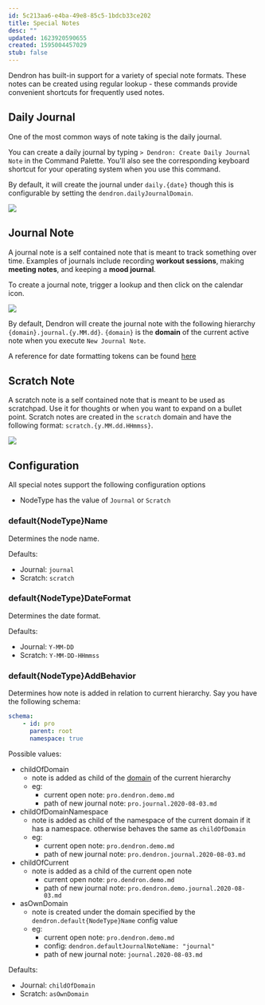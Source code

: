 ```yaml
---
id: 5c213aa6-e4ba-49e8-85c5-1bdcb33ce202
title: Special Notes
desc: ""
updated: 1623920590655
created: 1595004457029
stub: false
---
```


Dendron has built-in support for a variety of special note formats. These notes can be created using regular lookup - these commands provide convenient shortcuts for frequently used notes.

## Daily Journal

One of the most common ways of note taking is the daily journal.  

You can create a daily journal by typing `> Dendron: Create Daily Journal Note` in the Command Palette. You'll also see the corresponding keyboard shortcut for your operating system when you use this command. 

By default, it will create the journal under `daily.{date}` though this is configurable by setting the `dendron.dailyJournalDomain`.

![](https://foundation-prod-assetspublic53c57cce-8cpvgjldwysl.s3-us-west-2.amazonaws.com/assets/images/notes.daily.gif)

## Journal Note

A journal note is a self contained note that is meant to track something over time. Examples of journals include recording **workout sessions**, making **meeting notes**, and keeping a **mood journal**.

To create a journal note, trigger a lookup and then click on the calendar icon.

<a href="https://www.loom.com/share/3c3ddc1dc63547cea8bf186bec31f71b"> 
<img style="" src="https://cdn.loom.com/sessions/thumbnails/3c3ddc1dc63547cea8bf186bec31f71b-with-play.gif"> </a>

By default, Dendron will create the journal note with the following hierarchy `{domain}.journal.{y.MM.dd}`. `{domain}` is the **domain** of the current active note when you execute `New Journal Note`.

A reference for date formatting tokens can be found [here](https://moment.github.io/luxon/docs/manual/formatting.html)

## Scratch Note

A scratch note is a self contained note that is meant to be used as scratchpad. Use it for thoughts or when you want to expand on a bullet point. Scratch notes are created in the `scratch` domain and have the following format: `scratch.{y.MM.dd.HHmmss}`.

<a href="https://www.loom.com/share/2fd3042119124df8bb4592d8ffe6d708"> 
<img style="" src="https://cdn.loom.com/sessions/thumbnails/2fd3042119124df8bb4592d8ffe6d708-with-play.gif"> </a>

## Configuration

All special notes support the following configuration options

-   NodeType has the value of `Journal` or `Scratch`

### default{NodeType}Name

Determines the node name.

Defaults:

-   Journal: `journal`
-   Scratch: `scratch`

### default{NodeType}DateFormat

Determines the date format.

Defaults:

-   Journal: `Y-MM-DD`
-   Scratch: `Y-MM-DD-HHmmss`

### default{NodeType}AddBehavior

Determines how note is added in relation to current hierarchy. Say you have the following schema:

```yml
schema:
    - id: pro
      parent: root
      namespace: true
```

Possible values:

-   childOfDomain
    -   note is added as child of the [domain](https://dendron.so/notes/c6fd6bc4-7f75-4cbb-8f34-f7b99bfe2d50.html#domain) of the current hierarchy
    -   eg:
        -   current open note: `pro.dendron.demo.md`
        -   path of new journal note: `pro.journal.2020-08-03.md`
-   childOfDomainNamespace
    -   note is added as child of the namespace of the current domain if it has a namespace. otherwise behaves the same as `childOfDomain`
    -   eg:
        -   current open note: `pro.dendron.demo.md`
        -   path of new journal note: `pro.dendron.journal.2020-08-03.md`
-   childOfCurrent
    -   note is added as a child of the current open note
        -   current open note: `pro.dendron.demo.md`
        -   path of new journal note: `pro.dendron.demo.journal.2020-08-03.md`
-   asOwnDomain
    -   note is created under the domain specified by the `dendron.default{NodeType}Name` config value
    -   eg:
        -   current open note: `pro.dendron.demo.md`
        -   config: `dendron.defaultJournalNoteName: "journal"`
        -   path of new journal note: `journal.2020-08-03.md`

Defaults:

-   Journal: `childOfDomain`
-   Scratch: `asOwnDomain`
